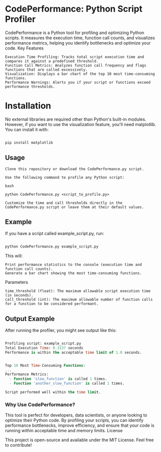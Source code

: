 # CodePerformance: Python Script Profiler

CodePerformance is a Python tool for profiling and optimizing Python scripts. It measures the execution time, function call counts, and visualizes performance metrics, helping you identify bottlenecks and optimize your code.
Key Features

    Execution Time Profiling: Tracks total script execution time and compares it against a predefined threshold.
    Function Call Metrics: Analyzes function call frequency and flags functions that are called excessively.
    Visualization: Displays a bar chart of the top 10 most time-consuming functions.
    Performance Warnings: Alerts you if your script or functions exceed performance thresholds.

# Installation

No external libraries are required other than Python's built-in modules. However, if you want to use the visualization feature, you'll need matplotlib. You can install it with:

```bash

pip install matplotlib

```
## Usage

    Clone this repository or download the CodePerformance.py script.

    Use the following command to profile any Python script:

    bash

    python CodePerformance.py <script_to_profile.py>

    Customize the time and call thresholds directly in the CodePerformance.py script or leave them at their default values.

## Example

If you have a script called example_script.py, run:

```bash

python CodePerformance.py example_script.py

```
This will:

    Print performance statistics to the console (execution time and function call counts).
    Generate a bar chart showing the most time-consuming functions.

Parameters

    time_threshold (float): The maximum allowable script execution time (in seconds).
    call_threshold (int): The maximum allowable number of function calls for a function to be considered performant.

## Output Example

After running the profiler, you might see output like this:

```sql

Profiling script: example_script.py
Total Execution Time: 0.1537 seconds
Performance is within the acceptable time limit of 1.0 seconds.


Top 10 Most Time-Consuming Functions:
...
Performance Metrics:
  - Function 'slow_function' is called 1 times.
  - Function 'another_slow_function' is called 1 times.

Script performed well within the time limit.

```
### Why Use CodePerformance?

This tool is perfect for developers, data scientists, or anyone looking to optimize their Python code. By profiling your scripts, you can identify performance bottlenecks, improve efficiency, and ensure that your code is running within acceptable time and memory limits.
License

This project is open-source and available under the MIT License. Feel free to contribute!
